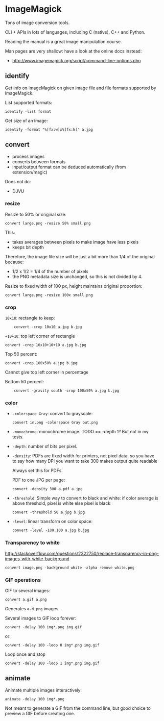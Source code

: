 # ImageMagick

Tons of image conversion tools.

CLI + APIs in lots of languages, including C (native), C++ and Python.

Reading the manual is a great image manipulation course.

Man pages are very shallow: have a look at the online docs instead:

- <http://www.imagemagick.org/script/command-line-options.php>

## identify

Get info on ImageMagick on given image file and file formats supported by ImageMagick.

List supported formats:

    identify -list format

Get size of an image:

    identify -format "%[fx:w]x%[fx:h]" a.jpg

## convert

- process images
- converts between formats
- input/output format can be deduced automatically (from extension/magic)

Does not do:

- DJVU

### resize

Resize to 50% or original size:

	convert large.png -resize 50% small.png

This:

- takes averages between pixels to make image have less pixels
- keeps bit depth

Therefore, the image file size will be just a bit more than 1/4 of the original because:

- 1/2 x 1/2 = 1/4 of the number of pixels
- the PNG metadata size is unchanged, so this is not divided by 4.

Resize to fixed width of 100 px, height maintains original proportion:

	convert large.png -resize 100x small.png

### crop

`10x10`: rectangle to keep:

        convert -crop 10x10 a.jpg b.jpg

`+10+10`: top left corner of rectangle

    convert -crop 10x10+10+10 a.jpg b.jpg

Top 50 percent:

    convert -crop 100x50% a.jpg b.jpg

Cannot give top left corner in percentage

Bottom 50 percent:

        convert -gravity south -crop 100x50% a.jpg b.jpg

### color

-   `-colorspace Gray`: convert to grayscale:

        convert in.png -colorspace Gray out.png

-   `-monochrome`: monochrome image. TODO == -depth 1? But not in my tests.

-   `-depth`: number of bits per pixel.

-   `-density`: PDFs are fixed width for printers, not pixel data, so you have to say how many DPI you want to take 300 makes output quite readable

    Always set this for PDFs.

    PDF to one JPG per page:

        convert -density 300 a.pdf a.jpg

-   `-threshold`: Simple way to convert to black and white: if color average is above threshold, pixel is white else pixel is black:

        convert -threshold 50 a.jpg b.jpg

-   `-level`: linear transform on color space:

        convert -level -100,100 a.jpg b.jpg

### Transparency to white

<http://stackoverflow.com/questions/2322750/replace-transparency-in-png-images-with-white-background>

    convert image.png -background white -alpha remove white.png

### GIF operations

GIF to several images:

    convert a.gif a.png

Generates `a-N.png` images.

Several images to GIF loop forever:

    convert -delay 100 img*.png img.gif

or:

    convert -delay 100 -loop 0 img*.png img.gif

Loop once and stop

    convert -delay 100 -loop 1 img*.png img.gif

## animate

Animate multiple images interactively:

    animate -delay 100 img*.png

Not meant to generate a GIF from the command line, but good choice to preview a GIF before creating one.
